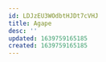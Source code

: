 ```yaml
---
id: LDJzEU3WOdbtHJDt7cVHJ
title: Agape
desc: ''
updated: 1639759165185
created: 1639759165185
---
```


